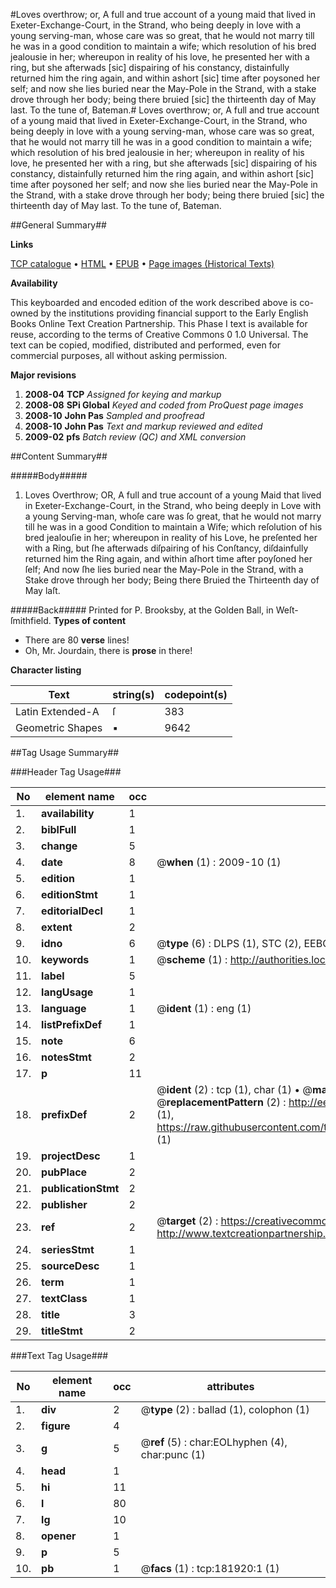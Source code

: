 #Loves overthrow; or, A full and true account of a young maid that lived in Exeter-Exchange-Court, in the Strand, who being deeply in love with a young serving-man, whose care was so great, that he would not marry till he was in a good condition to maintain a wife; which resolution of his bred jealousie in her; whereupon in reality of his love, he presented her with a ring, but she afterwads [sic] dispairing of his constancy, distainfully returned him the ring again, and within ashort [sic] time after poysoned her self; and now she lies buried near the May-Pole in the Strand, with a stake drove through her body; being there bruied [sic] the thirteenth day of May last. To the tune of, Bateman.#
Loves overthrow; or, A full and true account of a young maid that lived in Exeter-Exchange-Court, in the Strand, who being deeply in love with a young serving-man, whose care was so great, that he would not marry till he was in a good condition to maintain a wife; which resolution of his bred jealousie in her; whereupon in reality of his love, he presented her with a ring, but she afterwads [sic] dispairing of his constancy, distainfully returned him the ring again, and within ashort [sic] time after poysoned her self; and now she lies buried near the May-Pole in the Strand, with a stake drove through her body; being there bruied [sic] the thirteenth day of May last. To the tune of, Bateman.

##General Summary##

**Links**

[TCP catalogue](http://www.ota.ox.ac.uk/tcp/)  • 
[HTML](http://tei.it.ox.ac.uk/tcp/Texts-HTML/free/B04/B04226.html)  • 
[EPUB](http://tei.it.ox.ac.uk/tcp/Texts-EPUB/free/B04/B04226.epub) • 
[Page images (Historical Texts)](https://data.historicaltexts.jisc.ac.uk/view?pubId=eebo-99887212e&pageId=eebo-99887212e-181920-1)

**Availability**

This keyboarded and encoded edition of the
	       work described above is co-owned by the institutions
	       providing financial support to the Early English Books
	       Online Text Creation Partnership. This Phase I text is
	       available for reuse, according to the terms of Creative
	       Commons 0 1.0 Universal. The text can be copied,
	       modified, distributed and performed, even for
	       commercial purposes, all without asking permission.

**Major revisions**

1. __2008-04__ __TCP__ *Assigned for keying and markup*
1. __2008-08__ __SPi Global__ *Keyed and coded from ProQuest page images*
1. __2008-10__ __John Pas__ *Sampled and proofread*
1. __2008-10__ __John Pas__ *Text and markup reviewed and edited*
1. __2009-02__ __pfs__ *Batch review (QC) and XML conversion*

##Content Summary##

#####Body#####

1. Loves Overthrow; OR, A full and true account of a young Maid that lived in Exeter-Exchange-Court, in the Strand, who being deeply in Love with a young Serving-man, whoſe care was ſo great, that he would not marry till he was in a good Condition to maintain a Wife; which reſolution of his bred jealouſie in her; whereupon in reality of his Love, he preſented her with a Ring, but ſhe afterwads diſpairing of his Conſtancy, diſdainfully returned him the Ring again, and within aſhort time after poyſoned her ſelf; And now ſhe lies buried near the May-Pole in the Strand, with a Stake drove through her body; Being there Bruied the Thirteenth day of May laſt.

#####Back#####
Printed for P. Brooksby, at the Golden Ball, in Weſt-ſmithfield.
**Types of content**

  * There are 80 **verse** lines!
  * Oh, Mr. Jourdain, there is **prose** in there!

**Character listing**


|Text|string(s)|codepoint(s)|
|---|---|---|
|Latin Extended-A|ſ|383|
|Geometric Shapes|▪|9642|

##Tag Usage Summary##

###Header Tag Usage###

|No|element name|occ|attributes|
|---|---|---|---|
|1.|__availability__|1||
|2.|__biblFull__|1||
|3.|__change__|5||
|4.|__date__|8| @__when__ (1) : 2009-10 (1)|
|5.|__edition__|1||
|6.|__editionStmt__|1||
|7.|__editorialDecl__|1||
|8.|__extent__|2||
|9.|__idno__|6| @__type__ (6) : DLPS (1), STC (2), EEBO-CITATION (1), PROQUEST (1), VID (1)|
|10.|__keywords__|1| @__scheme__ (1) : http://authorities.loc.gov/ (1)|
|11.|__label__|5||
|12.|__langUsage__|1||
|13.|__language__|1| @__ident__ (1) : eng (1)|
|14.|__listPrefixDef__|1||
|15.|__note__|6||
|16.|__notesStmt__|2||
|17.|__p__|11||
|18.|__prefixDef__|2| @__ident__ (2) : tcp (1), char (1)  •  @__matchPattern__ (2) : ([0-9\-]+):([0-9IVX]+) (1), (.+) (1)  •  @__replacementPattern__ (2) : http://eebo.chadwyck.com/downloadtiff?vid=$1&page=$2 (1), https://raw.githubusercontent.com/textcreationpartnership/Texts/master/tcpchars.xml#$1 (1)|
|19.|__projectDesc__|1||
|20.|__pubPlace__|2||
|21.|__publicationStmt__|2||
|22.|__publisher__|2||
|23.|__ref__|2| @__target__ (2) : https://creativecommons.org/publicdomain/zero/1.0/ (1), http://www.textcreationpartnership.org/docs/. (1)|
|24.|__seriesStmt__|1||
|25.|__sourceDesc__|1||
|26.|__term__|1||
|27.|__textClass__|1||
|28.|__title__|3||
|29.|__titleStmt__|2||


###Text Tag Usage###

|No|element name|occ|attributes|
|---|---|---|---|
|1.|__div__|2| @__type__ (2) : ballad (1), colophon (1)|
|2.|__figure__|4||
|3.|__g__|5| @__ref__ (5) : char:EOLhyphen (4), char:punc (1)|
|4.|__head__|1||
|5.|__hi__|11||
|6.|__l__|80||
|7.|__lg__|10||
|8.|__opener__|1||
|9.|__p__|5||
|10.|__pb__|1| @__facs__ (1) : tcp:181920:1 (1)|
